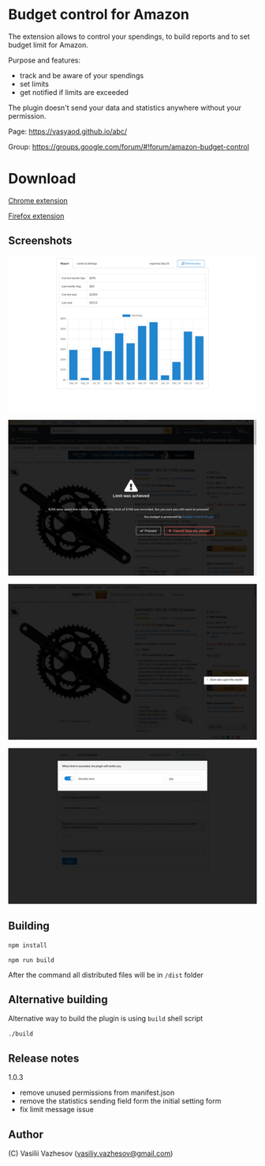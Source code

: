 # Budget control for Amazon

The extension allows to control your spendings, to build reports and to set budget limit for Amazon.

Purpose and features:
 - track and be aware of your spendings
 - set limits
 - get notified if limits are exceeded

The plugin doesn't send your data and statistics anywhere without your permission.

Page: https://vasyaod.github.io/abc/

Group: https://groups.google.com/forum/#!forum/amazon-budget-control

# Download

[Chrome extension](http://bit.ly/2mA03Ie)

[Firefox extension](https://mzl.la/2nOiSHJ)

## Screenshots

![Report Screenshot](/promotion/screenshot1-1280x800.png)

![Limit Screenshot](/promotion/screenshot2-1280x800.png)

![Limit Screenshot](/promotion/screenshot3-1280x800.png)

![Settings Screenshot](/promotion/screenshot4-1280x800.png)

## Building

```
npm install
```

```
npm run build
```

After the command all distributed files will be in `/dist` folder

## Alternative building

Alternative way to build the plugin is using `build` shell script

```
./build
```

## Release notes

1.0.3

 - remove unused permissions from manifest.json
 - remove the statistics sending field form the initial setting form
 - fix limit message issue

## Author

(C) Vasilii Vazhesov (vasiliy.vazhesov@gmail.com)